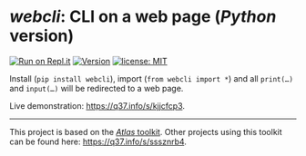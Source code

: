 # *webcli*: CLI on a web page (*Python* version)

[![Run on Repl.it](https://repl.it/badge/github/epeios-q37/tortoise-python)](https://q37.info/s/kjjcfcp3) [![Version](https://img.shields.io/pypi/v/webcli?color=90b4ed&label=PyPi)](https://q37.info/s/xhgwkn7v) <!--[![Stars](https://img.shields.io/github/stars/epeios-q37/webcli-python.svg?style=social)](https://github.com/epeios-q37/webcli-python)-->[![license: MIT](https://img.shields.io/github/license/epeios-q37/webcli-python)](https://github.com/epeios-q37/webcli-python/blob/master/LICENSE)

Install (`pip install webcli`), import (`from webcli import *`) and all `print(…)` and `input(…)` will be redirected to a web page.

Live demonstration: https://q37.info/s/kjjcfcp3.

---

This project is based on the [*Atlas* toolkit](https://atlastk.org). Other projects using this toolkit can be found here: <https://q37.info/s/sssznrb4>.
